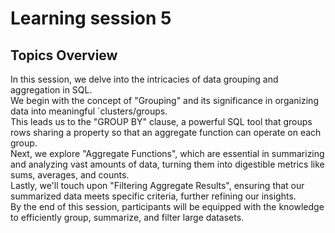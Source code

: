 # Learning session 5

## Topics Overview
In this session, we delve into the intricacies of data grouping and aggregation in SQL.   
We begin with the concept of "Grouping" and its significance in organizing data into meaningful `clusters/groups.    
This leads us to the "GROUP BY" clause, a powerful SQL tool that groups rows sharing a property 
so that an aggregate function can operate on each group.   
Next, we explore "Aggregate Functions", which are essential in summarizing and analyzing vast amounts of data, 
turning them into digestible metrics like sums, averages, and counts.     
Lastly, we'll touch upon "Filtering Aggregate Results", ensuring that our summarized data meets specific criteria, 
further refining our insights.  
By the end of this session, participants will be equipped with the knowledge to efficiently group, summarize, 
and filter large datasets.